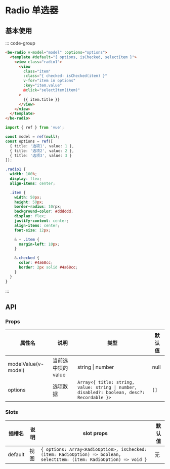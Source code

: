 # Radio 单选器

## 基本使用

::: code-group

```html [template]
<be-radio v-model="model" :options="options">
  <template #default="{ options, isChecked, selectItem }">
    <view class="radio1">
      <view
        class="item"
        :class="{ checked: isChecked(item) }"
        v-for="item in options"
        :key="item.value"
        @click="selectItem(item)"
      >
        {{ item.title }}
      </view>
    </view>
  </template>
</be-radio>
```

```ts [script]
import { ref } from 'vue';

const model = ref(null);
const options = ref([
  { title: '选项1', value: 1 },
  { title: '选项2', value: 2 },
  { title: '选项3', value: 3 }
]);
```

```scss [style scoped]
.radio1 {
  width: 100%;
  display: flex;
  align-items: center;

  .item {
    width: 50px;
    height: 50px;
    border-radius: 10rpx;
    background-color: #dddddd;
    display: flex;
    justify-content: center;
    align-items: center;
    font-size: 12px;

    & + .item {
      margin-left: 10px;
    }

    &.checked {
      color: #4a68cc;
      border: 2px solid #4a68cc;
    }
  }
}
```

:::

<ExampleIframe url="/pages/radio/basic" height="120px"></ExampleIframe>

## API

### Props

| 属性名              | 说明               | 类型                                                                                       | 默认值 |
| ------------------- | ------------------ | ------------------------------------------------------------------------------------------ | ------ |
| modelValue(v-model) | 当前选中项的 value | string \| number                                                                           | null   |
| options             | 选项数据           | `Array<{ title: string, value: string \| number, disabled?: boolean, desc?: Recordable }>` | `[]`   |

### Slots

| 插槽名  | 说明 | slot props                                                                                                            | 默认值 |
| ------- | ---- | --------------------------------------------------------------------------------------------------------------------- | ------ |
| default | 视图 | `{ options: Array<RadioOption>, isChecked: (item: RadioOption) => boolean, selectItem: (item: RadioOption) => void }` | 无     |

<script setup lang="ts">
import ExampleIframe from "../src/ExampleIframe.vue";
</script>
